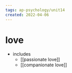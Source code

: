 ```yaml
---
tags: ap-psychology/unit14 
created: 2022-04-06
---
```


# love

- includes
	- [[passionate love]]
	- [[companionate love]]

<!---->